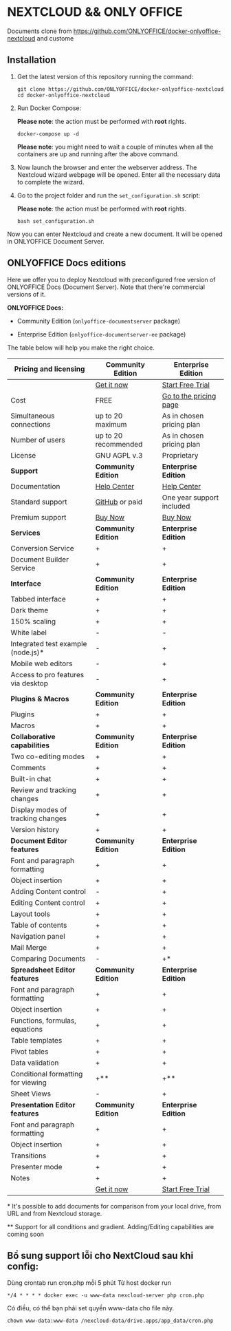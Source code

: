 # NEXTCLOUD && ONLY OFFICE
Documents clone from https://github.com/ONLYOFFICE/docker-onlyoffice-nextcloud and custome

## Installation

1. Get the latest version of this repository running the command:

    ```
    git clone https://github.com/ONLYOFFICE/docker-onlyoffice-nextcloud
    cd docker-onlyoffice-nextcloud
    ```

2. Run Docker Compose:

    **Please note**: the action must be performed with **root** rights.

    ```
    docker-compose up -d
    ```
    **Please note**: you might need to wait a couple of minutes when all the containers are up and running after the above command.

3. Now launch the browser and enter the webserver address. The Nextcloud wizard webpage will be opened. Enter all the necessary data to complete the wizard.

4. Go to the project folder and run the `set_configuration.sh` script:

    **Please note**: the action must be performed with **root** rights.

    ```
    bash set_configuration.sh
    ```

Now you can enter Nextcloud and create a new document. It will be opened in ONLYOFFICE Document Server.


## ONLYOFFICE Docs editions

Here we offer you to deploy Nextcloud with preconfigured free version of ONLYOFFICE Docs (Document Server). Note that there're commercial versions of it. 

**ONLYOFFICE Docs:**

* Community Edition (`onlyoffice-documentserver` package)

* Enterprise Edition (`onlyoffice-documentserver-ee` package)

The table below will help you make the right choice.

| Pricing and licensing | Community Edition | Enterprise Edition |
| ------------- | ------------- | ------------- |
| | [Get it now](https://www.onlyoffice.com/download-docs.aspx?utm_source=github&utm_medium=cpc&utm_campaign=GitHubDockerNC#docs-community)  | [Start Free Trial](https://www.onlyoffice.com/download-docs.aspx?utm_source=github&utm_medium=cpc&utm_campaign=GitHubDockerNC#docs-enterprise)  |
| Cost  | FREE  | [Go to the pricing page](https://www.onlyoffice.com/docs-enterprise-prices.aspx?utm_source=github&utm_medium=cpc&utm_campaign=GitHubDockerNC)  |
| Simultaneous connections | up to 20 maximum  | As in chosen pricing plan |
| Number of users | up to 20 recommended | As in chosen pricing plan |
| License | GNU AGPL v.3 | Proprietary |
| **Support** | **Community Edition** | **Enterprise Edition** | 
| Documentation | [Help Center](https://helpcenter.onlyoffice.com/installation/docs-community-index.aspx) | [Help Center](https://helpcenter.onlyoffice.com/installation/docs-enterprise-index.aspx) |
| Standard support | [GitHub](https://github.com/ONLYOFFICE/DocumentServer/issues) or paid | One year support included |
| Premium support | [Buy Now](https://www.onlyoffice.com/support.aspx?utm_source=github&utm_medium=cpc&utm_campaign=GitHubDockerNC) | [Buy Now](https://www.onlyoffice.com/support.aspx?utm_source=github&utm_medium=cpc&utm_campaign=GitHubDockerNC) |
| **Services** | **Community Edition** | **Enterprise Edition** |
| Conversion Service                | + | + |
| Document Builder Service          | + | + |
| **Interface** | **Community Edition** | **Enterprise Edition** |
| Tabbed interface                       | + | + | 
| Dark theme                             | + | + |
| 150% scaling                           | + | + |
| White label                            | - | - |
| Integrated test example (node.js)*     | - | + |
| Mobile web editors                     | - | + |
| Access to pro features via desktop     | - | + |
| **Plugins & Macros** | **Community Edition** | **Enterprise Edition** |
| Plugins                           | + | + |
| Macros                            | + | + |
| **Collaborative capabilities** | **Community Edition** | **Enterprise Edition** |
| Two co-editing modes              | + | + |
| Comments                          | + | + |
| Built-in chat                     | + | + |
| Review and tracking changes       | + | + |
| Display modes of tracking changes | + | + |
| Version history                   | + | + |
| **Document Editor features** | **Community Edition** | **Enterprise Edition** |
| Font and paragraph formatting   | + | + |
| Object insertion                | + | + |
| Adding Content control          | - | + | 
| Editing Content control         | + | + | 
| Layout tools                    | + | + |
| Table of contents               | + | + |
| Navigation panel                | + | + |
| Mail Merge                      | + | + |
| Comparing Documents             | - | +* |
| **Spreadsheet Editor features** | **Community Edition** | **Enterprise Edition** |
| Font and paragraph formatting   | + | + |
| Object insertion                | + | + |
| Functions, formulas, equations  | + | + |
| Table templates                 | + | + |
| Pivot tables                    | + | + |
| Data validation                 | + | + |
| Conditional formatting  for viewing | +** | +** |
| Sheet Views                     | - | + |
| **Presentation Editor features** | **Community Edition** | **Enterprise Edition** |
| Font and paragraph formatting   | + | + |
| Object insertion                | + | + |
| Transitions                     | + | + |
| Presenter mode                  | + | + |
| Notes                           | + | + |
| | [Get it now](https://www.onlyoffice.com/download-docs.aspx?utm_source=github&utm_medium=cpc&utm_campaign=GitHubDockerNC#docs-community)  | [Start Free Trial](https://www.onlyoffice.com/download-docs.aspx?utm_source=github&utm_medium=cpc&utm_campaign=GitHubDockerNC#docs-enterprise)  |

\*  It's possible to add documents for comparison from your local drive, from URL and from Nextcloud storage.

\** Support for all conditions and gradient. Adding/Editing capabilities are coming soon

## Bổ sung support lỗi cho NextCloud sau khi config:

Dùng crontab run cron.php mỗi 5 phút
Từ host docker run
```
*/4 * * * * docker exec -u www-data nexcloud-server php cron.php
```
Có điều, có thể bạn phải set quyền www-data cho file này.
```
chown www-data:www-data /nexcloud-data/drive.apps/app_data/cron.php
```
